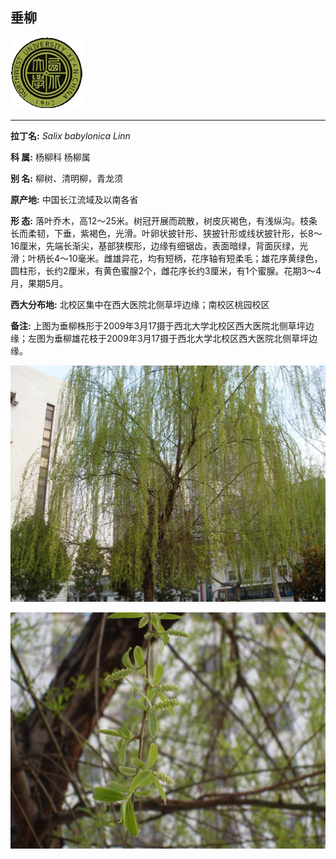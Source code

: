 ## 垂柳

![西北大学校园网络植物志](JPG/nwu.gif)

---

**拉丁名:**  _Salix babylonica Linn_

**科 属:** 杨柳科 杨柳属

**别 名:** 柳树、清明柳，青龙须

**原产地:** 中国长江流域及以南各省

**形  态:** 落叶乔木，高12～25米。树冠开展而疏散，树皮灰褐色，有浅纵沟。枝条长而柔韧，下垂，紫褐色，光滑。叶卵状披针形、狭披针形或线状披针形，长8～16厘米，先端长渐尖，基部狭楔形，边缘有细锯齿，表面暗绿，背面灰绿，光滑；叶柄长4～10毫米。雌雄异花，均有短柄，花序轴有短柔毛；雄花序黄绿色，圆柱形，长约2厘米，有黄色蜜腺2个，雌花序长约3厘米，有1个蜜腺。花期3～4月，果期5月。　

**西大分布地:** 北校区集中在西大医院北侧草坪边缘；南校区桃园校区

**备注:** 上图为垂柳株形于2009年3月17摄于西北大学北校区西大医院北侧草坪边缘；左图为垂柳雄花枝于2009年3月17摄于西北大学北校区西大医院北侧草坪边缘。

![垂柳](JPG/垂柳1.JPG) 

![垂柳](JPG/垂柳2.JPG) 

